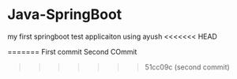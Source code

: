 # Java-SpringBoot
my first springboot test applicaiton using ayush
<<<<<<< HEAD

=======
First commit
Second COmmit
>>>>>>> 51cc09c (second commit)
